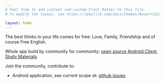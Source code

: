 ```yaml
---
# Feel free to add content and custom Front Matter to this file.
# To modify the layout, see https://jekyllrb.com/docs/themes/#overriding-theme-defaults

layout: home
---
```

The best thinks in your life comes for free: Love, Family, Friendship and of course Free English.

Whole app build by community for community: [open source Android Client](https://github.com/free-english/free-english-android), [Study Materials](https://github.com/free-english/free-english.github.io).

Join the community, contribute to:
* Android application, see current scope at: [github issues](https://github.com/free-english/free-english-android/issues)